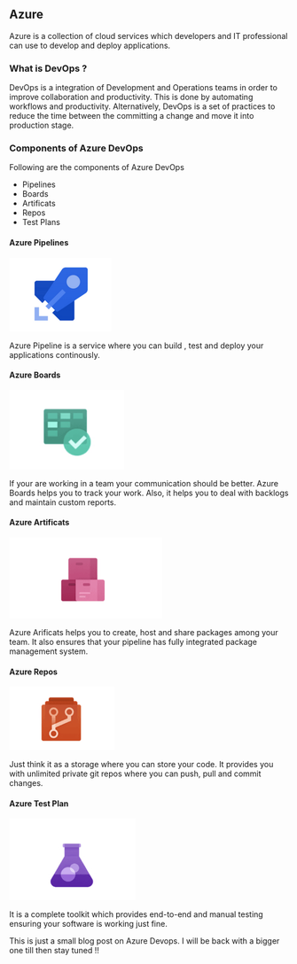 ## Azure
Azure is a collection of cloud services which developers and IT professional can use to develop and deploy applications.

### What is DevOps ?
DevOps is a integration of Development and Operations teams in order to improve collaboration and productivity. This is done by automating workflows and productivity.
Alternatively, DevOps is a set of practices to reduce the time between the committing a change and move it into production stage.

### Components of Azure DevOps
Following are the components of Azure DevOps
- Pipelines
- Boards
- Artificats
- Repos
- Test Plans

#### Azure Pipelines

![Azure Pipeline](./img/azure_pipeline.png)

Azure Pipeline is a service where you can build , test and deploy your applications continously.

#### Azure Boards

![Azure Boards](./img/azure_boards.png)

If your are working in a team your communication should be better. Azure Boards helps you to track your work. Also, it helps you to deal with backlogs and maintain custom reports.

#### Azure Artificats

![Azure Aritifcats](./img/azure_artificats.png)

Azure Arificats helps you to create, host and share packages among your team. It also ensures that your pipeline has fully integrated package management system.

#### Azure Repos

![Azure Repos](./img/azure_repos.png)

Just think it as a storage where you can store your code. It provides you with unlimited private git repos where you can push, pull and commit changes.

#### Azure Test Plan

![Azure Test Plans](./img/azure_testplan.png)

It is a complete toolkit which provides end-to-end and manual testing ensuring your software is working just fine.

This is just a small blog post on Azure Devops. I will be back with a bigger one till then stay tuned !! 
